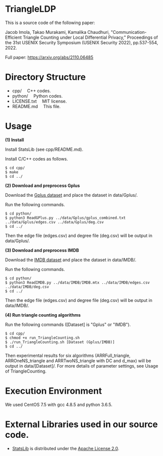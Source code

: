 # TriangleLDP

This is a source code of the following paper:

Jacob Imola, Takao Murakami, Kamalika Chaudhuri, "Communication-Efficient Triangle Counting under Local Differential Privacy," Proceedings of the 31st USENIX Security Symposium (USENIX Security 2022), pp.537-554, 2022.

Full paper: https://arxiv.org/abs/2110.06485

# Directory Structure
- cpp/			&emsp;C++ codes.
- python/		&emsp;Python codes.
- LICENSE.txt		&emsp;MIT license.
- README.md		&emsp;This file.

# Usage

**(1) Install**

Install StatsLib (see cpp/README.md).

Install C/C++ codes as follows.
```
$ cd cpp/
$ make
$ cd ../
```

**(2) Download and preprocess Gplus**

Download the [Gplus dataset](https://snap.stanford.edu/data/ego-Gplus.html) and place the dataset in data/Gplus/.

Run the following commands.

```
$ cd python/
$ python3 ReadGPlus.py ../data/Gplus/gplus_combined.txt ../data/Gplus/edges.csv ../data/Gplus/deg.csv
$ cd ../
```

Then the edge file (edges.csv) and degree file (deg.csv) will be output in data/Gplus/.

**(3) Download and preprocess IMDB**

Download the [IMDB dataset](https://www.cise.ufl.edu/research/sparse/matrices/Pajek/IMDB.html) and place the dataset in data/IMDB/.

Run the following commands.

```
$ cd python/
$ python3 ReadIMDB.py ../data/IMDB/IMDB.mtx ../data/IMDB/edges.csv ../data/IMDB/deg.csv
$ cd ../
```

Then the edge file (edges.csv) and degree file (deg.csv) will be output in data/IMDB/.

**(4) Run triangle counting algorithms**

Run the following commands ([Dataset] is "Gplus" or "IMDB").

```
$ cd cpp/
$ chmod +x run_TriangleCounting.sh
$ ./run_TriangleCounting.sh [Dataset (Gplus/IMDB)]
$ cd ../
```

Then experimental results for six algorithms (ARRFull_triangle, ARROneNS_triangle and ARRTwoNS_triangle with DC and d_max) will be output in data/[Dataset]/. For more details of parameter settings, see Usage of TriangleCounting.

# Execution Environment
We used CentOS 7.5 with gcc 4.8.5 and python 3.6.5.

# External Libraries used in our source code.
- [StatsLib](https://www.kthohr.com/statslib.html) is distributed under the [Apache License 2.0](https://github.com/kthohr/stats/blob/master/LICENSE).
